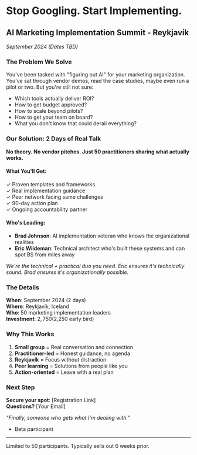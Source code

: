 # Stop Googling. Start Implementing.

## AI Marketing Implementation Summit - Reykjavík
*September 2024 (Dates TBD)*

### The Problem We Solve

You've been tasked with "figuring out AI" for your marketing organization. You've sat through vendor demos, read the case studies, maybe even run a pilot or two. But you're still not sure:

- Which tools actually deliver ROI?
- How to get budget approved?
- How to scale beyond pilots?
- How to get your team on board?
- What you don't know that could derail everything?

### Our Solution: 2 Days of Real Talk

**No theory. No vendor pitches. Just 50 practitioners sharing what actually works.**

#### What You'll Get:
✓ Proven templates and frameworks  
✓ Real implementation guidance  
✓ Peer network facing same challenges  
✓ 90-day action plan  
✓ Ongoing accountability partner  

#### Who's Leading:
- **Brad Johnson**: AI implementation veteran who knows the organizational realities
- **Eric Wiideman**: Technical architect who's built these systems and can spot BS from miles away

*We're the technical + practical duo you need. Eric ensures it's technically sound. Brad ensures it's organizationally possible.*

### The Details

**When**: September 2024 (2 days)  
**Where**: Reykjavík, Iceland  
**Who**: 50 marketing implementation leaders  
**Investment**: $2,750 ($2,250 early bird)  

### Why This Works

1. **Small group** = Real conversation and connection
2. **Practitioner-led** = Honest guidance, no agenda  
3. **Reykjavík** = Focus without distraction
4. **Peer learning** = Solutions from people like you
5. **Action-oriented** = Leave with a real plan

### Next Step

**Secure your spot**: [Registration Link]  
**Questions?** [Your Email]

*"Finally, someone who gets what I'm dealing with."*  
- Beta participant

---

Limited to 50 participants. Typically sells out 6 weeks prior.